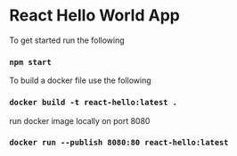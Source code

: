 # React Hello World App

To get started run the following

### `npm start`

To build a docker file use the following

### `docker build -t react-hello:latest .`

run docker image locally on port 8080

### `docker run --publish 8080:80 react-hello:latest`

